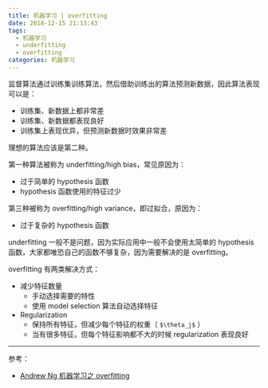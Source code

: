 ```yaml
---
title: 机器学习 | overfitting
date: 2018-12-15 21:13:43
tags:
  - 机器学习
  - underfitting
  - overfitting
categories: 机器学习
---
```


监督算法通过训练集训练算法，然后借助训练出的算法预测新数据，因此算法表现可以是：

* 训练集、新数据上都非常差
* 训练集、新数据都表现良好
* 训练集上表现优异，但预测新数据时效果非常差

理想的算法应该是第二种。

第一种算法被称为 underfitting/high bias，常见原因为：

* 过于简单的 hypothesis 函数
* hypothesis 函数使用的特征过少

<!-- more -->

第三种被称为 overfitting/high variance，即过拟合，原因为：

* 过于复杂的 hypothesis 函数

underfitting 一般不是问题，因为实际应用中一般不会使用太简单的 hypothesis 函数，大家都唯恐自己的函数不够复杂，因为需要解决的是 overfitting。

overfitting 有两类解决方式：

* 减少特征数量
  + 手动选择需要的特性
  + 使用 model selection 算法自动选择特征
* Regularization
  + 保持所有特征，但减少每个特征的权重（ `$\theta_j$` ）
  + 当有很多特征，但每个特征影响都不大的时候 regularization 表现良好

---

参考：

* [Andrew Ng 机器学习之 overfitting](https://www.coursera.org/learn/machine-learning/lecture/ACpTQ/the-problem-of-overfitting)

